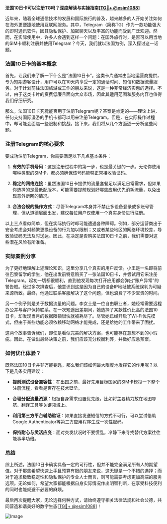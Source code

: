 **法国10日卡可以注册TG吗？深度解读与实操指南[[TG💪+ @esim1088](https://t.me/s/esim1088)]**

近年来，随着全球通信技术的发展和国际旅行的普及，越来越多的人开始关注如何在海外更便捷地使用互联网服务。其中，Telegram（简称TG）作为一款功能强大的即时通讯软件，因其隐私保护、加密聊天以及丰富的功能而受到广泛欢迎。然而，在实际使用中，许多人会遇到这样一个问题：在国外旅行时，是否可以用当地的SIM卡顺利注册并使用Telegram？今天，我们就以法国为例，深入探讨这一话题。

### 法国10日卡的基本概念

首先，让我们来了解一下什么是“法国10日卡”。这类卡片通常由当地运营商提供，专为短期游客设计，用户可以在10天内享受一定的通话时间、短信和数据流量服务。对于计划前往法国旅游或工作的朋友来说，这是一种非常经济实惠的选择。不过，由于这类卡片的资费低廉且面向大众市场，因此其适用范围和服务内容也值得我们仔细研究。

那么，法国10日卡究竟能否用于注册Telegram呢？答案是肯定的——理论上讲，任何支持国际漫游的手机卡都可以用来注册Telegram。但是，在实际操作过程中，却可能会面临一些限制和挑战。接下来，我们将从几个方面逐一分析这些问题。

### 注册Telegram的核心要求

要成功注册Telegram，你需要满足以下几点基本条件：

1. **有效的手机号码**：这是注册过程中的第一步，也是最关键的一步。无论你使用哪种类型的SIM卡，都必须确保该号码能够正常接收验证码。
   
2. **稳定的网络连接**：虽然法国10日卡提供的流量套餐足以满足日常需求，但如果你选择的是最低配版本，可能需要提前规划好哪些应用优先消耗流量，以免出现意外断网的情况。

3. **合法合规的操作方式**：尽管Telegram本身并不禁止多设备登录或多账号管理，但从道德层面出发，建议每位用户仅使用一个真实身份进行注册。

以上三点看似简单，但在实际执行时却可能遭遇各种障碍。例如，部分运营商出于安全考虑会对频繁更换设备的行为加以限制；又或者某些地区的网络环境较差，导致验证码无法及时送达。因此，在决定是否购买法国10日卡之前，我们需要对这些潜在风险有所准备。

### 实际案例分享

为了更好地理解上述理论知识，这里分享几个真实的用户反馈。小王是一名即将前往巴黎留学的学生，他在出发前特意购买了一张法国10日卡，并尝试用它来注册Telegram。起初一切都很顺利，直到他发现每次打开应用都会弹出“账户异常”的警告框。经过多次排查后，他意识到这是因为自己的设备IP地址被系统误判为可疑来源所致。最终，他通过联系客服解决了这个问题，但也浪费了不少宝贵的时间。

另一个例子则是关于数据流量的问题。李女士是一位自由职业者，她经常需要远程办公并与客户保持联系。在一次短途出差期间，她选择了某款性价比高的法国10日卡，却发现当月的数据限额很快就被耗尽了。尽管她已经开启了Wi-Fi优先模式，但由于某些功能必须依赖移动网络才能完成，还是给她的工作带来了困扰。

这两个故事告诉我们，即使是看似完美的解决方案，也可能存在意想不到的小瑕疵。因此，在做出最终决策之前，我们应该充分权衡利弊，并做好应急预案。

### 如何优化体验？

既然法国10日卡并非万能钥匙，那么我们该如何最大限度地发挥它的作用呢？以下是几条实用建议：

- **提前测试设备兼容性**：在出国之前，最好先用目标国家的SIM卡模拟一下整个注册流程，看看是否存在技术壁垒。
  
- **合理分配流量资源**：根据自身需求设置优先级，比如将主要精力放在地图导航、翻译工具等关键领域上。

- **利用第三方平台辅助验证**：如果直接发送短信的方式不可行，可以尝试借助Google Authenticator等第三方应用程序生成一次性密码。

- **保持耐心与灵活应变**：面对突发状况时不要慌乱，冷静下来寻找替代方案往往能事半功倍。

### 总结

综上所述，法国10日卡确实具备一定的可行性，但并不能完全满足所有人的期望值。对于那些希望快速上手且预算有限的朋友来说，这无疑是一个不错的选择；而对于追求极致稳定性和隐私保护的专业人士而言，则可能需要考虑更加高端的服务选项。无论如何，希望大家都能根据自身实际情况作出明智判断，在享受科技便利的同时也能规避不必要的麻烦。

最后再次提醒大家，无论选择何种方式，请始终遵守相关法律法规和社会公德，共同营造和谐美好的数字生态[[TG💪+ @esim1088](https://t.me/s/esim1088)]！

![Image](https://i.postimg.cc/4NQfJmqS/Snipaste-2025-05-13-00-14-12.png)